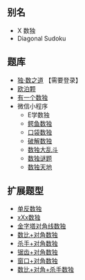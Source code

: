 ## 别名

- X 数独
- Diagonal Sudoku

## 题库

- [独·数之道](http://www.sudokufans.org.cn/lx/game.index.php?type=x) 【需要登录】
- [欧泊颗](https://www.oubk.com/sudoku/sudoku-3x3-1.html?level=5)
- [有一个数独](https://shudu.one/x-sudoku.php)
- 微信小程序
  - E学数独
  - [鳄鱼数独](#小程序://鳄鱼数独/LZm0WknUKhpMrbc)
  - [口袋数独](#小程序://口袋数独/VjGS3AhQ0Oy9Ufk)
  - [破解数独](#小程序://破解数独/破解数独/6Oj6WLfkbkJiyhw)
  - [数独大乱斗](#小程序://数独大乱斗/首页/0MTBL5MtvmFrQPG)
  - [数独谜题](#小程序://数独谜题/5EMzvlmHZpwu0Pl)
  - [数独天地](#小程序://数独天地/YBEeJaP6IJVoipx)

## 扩展题型

- [单反数独](../单反数独.md)
- [xXx数独](../xXx数独.md)
- [金字塔对角线数独](金字塔对角线数独.md)
- [数比+对角数独](../../../混合类/数比+对角数独.md)
- [杀手+对角数独](../../../混合类/杀手+对角数独.md)
- [锯齿+对角数独](../../../混合类/锯齿+对角数独.md)
- [窗口+对角数独](../../../混合类/窗口+对角数独.md)
- [数比+对角+杀手数独](../../../混合类/数比+对角+杀手数独.md)
